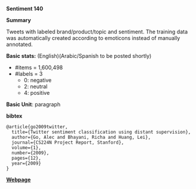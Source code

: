 **Sentiment 140**

**Summary**

Tweets with labeled brand/product/topic and sentiment.
The training data was automatically created according to emoticons instead of manually annotated. 

**Basic stats:**
(English)(Arabic/Spanish to be posted shortly)
+ \#items = 1,600,498
+ \#labels = 3
    - 0: negative
    - 2: neutral
    - 4: positive

**Basic Unit**: paragraph

**bibtex**
```
@article{go2009twitter,
  title={Twitter sentiment classification using distant supervision},
  author={Go, Alec and Bhayani, Richa and Huang, Lei},
  journal={CS224N Project Report, Stanford},
  volume={1},
  number={2009},
  pages={12},
  year={2009}
}
```

[**Webpage**](http://help.sentiment140.com/home)


